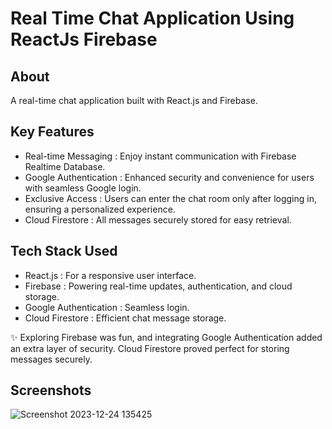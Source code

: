 # Real Time Chat Application Using ReactJs Firebase

## About 
<p>A real-time chat application built with React.js and Firebase.</p>

## Key Features 
- Real-time Messaging : Enjoy instant communication with Firebase Realtime Database.
- Google Authentication : Enhanced security and convenience for users with seamless Google login.
- Exclusive Access :  Users can enter the chat room only after logging in, ensuring a personalized experience.
- Cloud Firestore :  All messages securely stored for easy retrieval.

## Tech Stack Used 
- React.js : For a responsive user interface.
- Firebase : Powering real-time updates, authentication, and cloud storage.
- Google Authentication : Seamless login.
- Cloud Firestore : Efficient chat message storage.

✨ Exploring Firebase was fun, and integrating Google Authentication added an extra layer of security. Cloud Firestore proved perfect for storing messages securely.

## Screenshots

![Screenshot 2023-12-24 135425](https://github.com/AdityaSingh2005/Real-Time-Chat-Application-Using-ReactJs-Firebase/assets/103613774/b7e5187b-81c5-4259-b5fc-aa805bd2754f)
